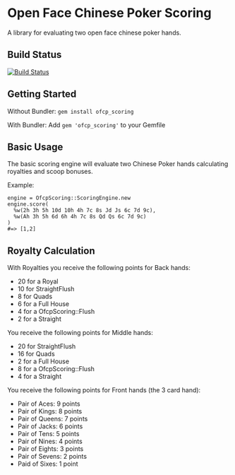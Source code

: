 # Open Face Chinese Poker Scoring

A library for evaluating two open face chinese poker hands.

## Build Status
[![Build Status](https://travis-ci.org/clayton/ofcp_scoring.png)](https://travis-ci.org/clayton/ofcp_scoring)

## Getting Started

Without Bundler:
`gem install ofcp_scoring`

With Bundler:
Add `gem 'ofcp_scoring'` to your Gemfile

## Basic Usage

The basic scoring engine will evaluate two Chinese Poker hands calculating
royalties and scoop bonuses.

Example:

    engine = OfcpScoring::ScoringEngine.new
    engine.score(
      %w(2h 3h 5h 10d 10h 4h 7c 8s Jd Js 6c 7d 9c),
      %w(Ah 3h 5h 6d 6h 4h 7c 8s Qd Qs 6c 7d 9c)
    )
    #=> [1,2]

## Royalty Calculation

With Royalties you receive the following points for Back hands:

* 20 for a Royal
* 10 for StraightFlush
* 8 for Quads
* 6 for a Full House
* 4 for a OfcpScoring::Flush
* 2 for a Straight

You receive the following points for Middle hands:

* 20 for StraightFlush
* 16 for Quads
* 2 for a Full House
* 8 for a OfcpScoring::Flush
* 4 for a Straight

You receive the following points for Front hands (the 3 card hand):

* Pair of Aces: 9 points
* Pair of Kings: 8 points
* Pair of Queens: 7 points
* Pair of Jacks: 6 points
* Pair of Tens: 5 points
* Pair of Nines: 4 points
* Pair of Eights: 3 points
* Pair of Sevens: 2 points
* Paid of Sixes: 1 point
